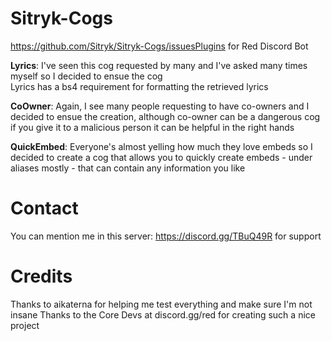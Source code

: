 # Sitryk-Cogs
https://github.com/Sitryk/Sitryk-Cogs/issuesPlugins for Red Discord Bot

**Lyrics**: I've seen this cog requested by many and I've asked many times myself so I decided to ensue the cog           
          Lyrics has a bs4 requirement for formatting the retrieved lyrics
          
**CoOwner**: Again, I see many people requesting to have co-owners and I decided to ensue the creation, although co-owner can be a dangerous cog if you give it to a malicious person it can be helpful in the right hands

**QuickEmbed**: Everyone's almost yelling how much they love embeds so I decided to create a cog that allows you to quickly create embeds - under aliases mostly - that can contain any information you like

# Contact

You can mention me in this server: https://discord.gg/TBuQ49R for support

# Credits

Thanks to aikaterna for helping me test everything and make sure I'm not insane
Thanks to the Core Devs at discord.gg/red for creating such a nice project
